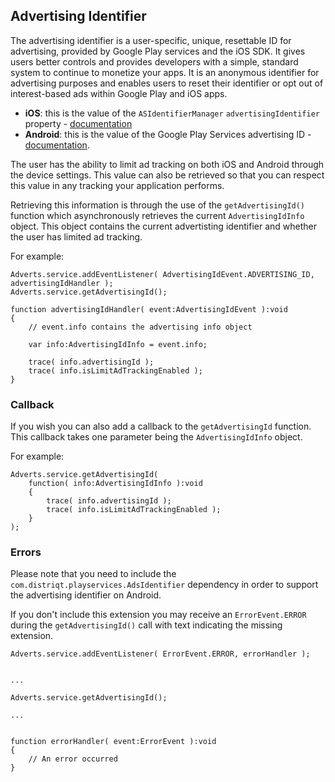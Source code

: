 
## Advertising Identifier

The advertising identifier is a user-specific, unique, resettable ID for advertising, provided by Google Play services and the iOS SDK. It gives users better controls and provides developers with a simple, standard system to continue to monetize your apps. It is an anonymous identifier for advertising purposes and enables users to reset their identifier or opt out of interest-based ads within Google Play and iOS apps.

- **iOS**: this is the value of the `ASIdentifierManager` `advertisingIdentifier` property - <a href="http://developer.apple.com/documentation/adsupport/asidentifiermanager">documentation</a>
- **Android**: this is the value of the Google Play Services advertising ID - <a href="http://developers.google.com/android/reference/com/google/android/gms/ads/identifier/AdvertisingIdClient">documentation</a>.


The user has the ability to limit ad tracking on both iOS and Android through the device settings. This value can also be retrieved so that you can respect this value in any tracking your application performs.


Retrieving this information is through the use of the `getAdvertisingId()` function which asynchronously retrieves the current `AdvertisingIdInfo` object. 
This object contains the current advertisting identifier and whether the user has limited ad tracking.


For example:

```as3
Adverts.service.addEventListener( AdvertisingIdEvent.ADVERTISING_ID, advertisingIdHandler );
Adverts.service.getAdvertisingId();

function advertisingIdHandler( event:AdvertisingIdEvent ):void
{
	// event.info contains the advertising info object
    
    var info:AdvertisingIdInfo = event.info;

    trace( info.advertisingId );
    trace( info.isLimitAdTrackingEnabled );
}
```



### Callback 

If you wish you can also add a callback to the `getAdvertisingId` function. This callback takes one parameter being the `AdvertisingIdInfo` object.

For example:

```as3
Adverts.service.getAdvertisingId( 
    function( info:AdvertisingIdInfo ):void 
    {
        trace( info.advertisingId );
        trace( info.isLimitAdTrackingEnabled );
    }
);
```



### Errors

Please note that you need to include the `com.distriqt.playservices.AdsIdentifier` dependency in order to support the advertising identifier on Android.

If you don't include this extension you may receive an `ErrorEvent.ERROR` during the `getAdvertisingId()` call with text indicating the missing extension.


```as3
Adverts.service.addEventListener( ErrorEvent.ERROR, errorHandler );


...

Adverts.service.getAdvertisingId();

...


function errorHandler( event:ErrorEvent ):void 
{
    // An error occurred
}
```


